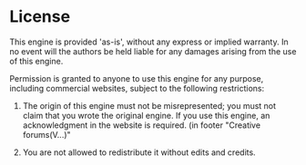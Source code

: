 License
==============

This engine is provided 'as-is', without any express or
implied warranty. In no event will the authors be held
liable for any damages arising from the use of this engine.

Permission is granted to anyone to use this engine for any purpose,
including commercial websites, subject to the following restrictions:

1. The origin of this engine must not be misrepresented;
you must not claim that you wrote the original engine.
If you use this engine, an acknowledgment
in the website is required. (in footer "Creative forums(V...)"
 
2. You are not allowed to redistribute it without edits and credits.
